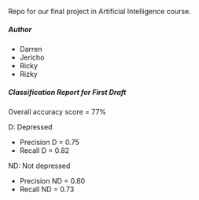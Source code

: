 Repo for our final project in Artificial Intelligence course.

##### Author
- Darren
- Jericho
- Ricky
- Rizky

##### Classification Report for First Draft 
Overall accuracy score = 77%

D: Depressed
- Precision D = 0.75
- Recall D = 0.82

ND: Not depressed
- Precision ND = 0.80
- Recall ND = 0.73

